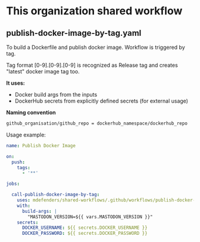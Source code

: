 # This organization shared workflow

## publish-docker-image-by-tag.yaml
To build a Dockerfile and publish docker image. Workflow is triggered by tag.

Tag format [0-9].[0-9].[0-9] is recognized as Release tag and creates "latest" docker image tag too.

**It uses:** 
- Docker build args from the inputs
- DockerHub secrets from explicitly defined secrets (for external usage)

**Naming convention**
```bash
github_organisation/github_repo = dockerhub_namespace/dockerhub_repo
```


Usage example:

```yaml
name: Publish Docker Image

on:
  push:
    tags:
      - '**'

jobs:

  call-publish-docker-image-by-tag:
    uses: mdefenders/shared-workflows/.github/workflows/publish-docker-image-by-tag.yaml@main
    with:
      build-args: | 
        "MASTODON_VERSION=${{ vars.MASTODON_VERSION }}"
    secrets:
      DOCKER_USERNAME: ${{ secrets.DOCKER_USERNAME }}
      DOCKER_PASSWORD: ${{ secrets.DOCKER_PASSWORD }}
```

